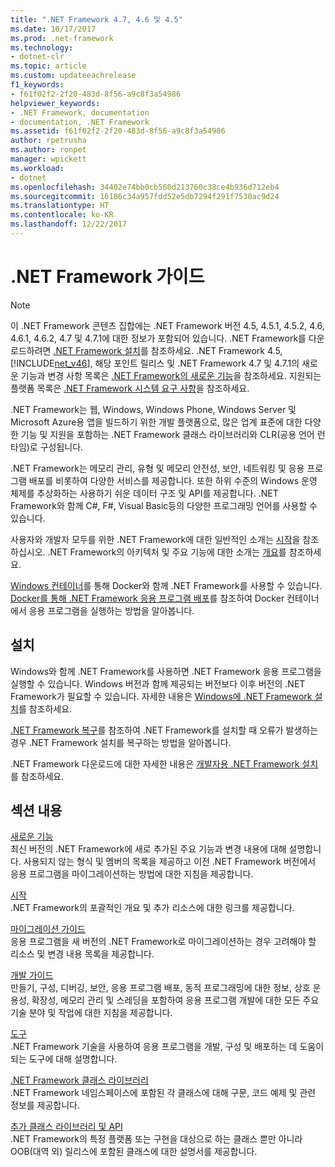 ```yaml
---
title: ".NET Framework 4.7, 4.6 및 4.5"
ms.date: 10/17/2017
ms.prod: .net-framework
ms.technology:
- dotnet-clr
ms.topic: article
ms.custom: updateeachrelease
f1_keywords:
- f61f02f2-2f20-483d-8f56-a9c8f3a54986
helpviewer_keywords:
- .NET Framework, documentation
- documentation, .NET Framework
ms.assetid: f61f02f2-2f20-483d-8f56-a9c8f3a54986
author: rpetrusha
ms.author: ronpet
manager: wpickett
ms.workload:
- dotnet
ms.openlocfilehash: 34402e74bb0cb560d213760c38ce4b936d712eb4
ms.sourcegitcommit: 16186c34a957fdd52e5db7294f291f7530ac9d24
ms.translationtype: HT
ms.contentlocale: ko-KR
ms.lasthandoff: 12/22/2017
---
```

# <a name="net-framework-guide"></a>.NET Framework 가이드

> [!NOTE]
> 이 .NET Framework 콘텐츠 집합에는 .NET Framework 버전 4.5, 4.5.1, 4.5.2, 4.6, 4.6.1, 4.6.2, 4.7 및 4.7.1에 대한 정보가 포함되어 있습니다. .NET Framework를 다운로드하려면 [.NET Framework 설치](../../docs/framework/install/guide-for-developers.md)를 참조하세요. .NET Framework 4.5, [!INCLUDE[net_v46](../../includes/net-v46-md.md)], 해당 포인트 릴리스 및 .NET Framework 4.7 및 4.7.1의 새로운 기능과 변경 사항 목록은 [.NET Framework의 새로운 기능](../../docs/framework/whats-new/index.md)을 참조하세요. 지원되는 플랫폼 목록은 [.NET Framework 시스템 요구 사항](../../docs/framework/get-started/system-requirements.md)을 참조하세요. 

.NET Framework는 웹, Windows, Windows Phone, Windows Server 및 Microsoft Azure용 앱을 빌드하기 위한 개발 플랫폼으로, 많은 업계 표준에 대한 다양한 기능 및 지원을 포함하는 .NET Framework 클래스 라이브러리와 CLR(공용 언어 런타임)로 구성됩니다.

.NET Framework는 메모리 관리, 유형 및 메모리 안전성, 보안, 네트워킹 및 응용 프로그램 배포를 비롯하여 다양한 서비스를 제공합니다. 또한 하위 수준의 Windows 운영 체제를 추상화하는 사용하기 쉬운 데이터 구조 및 API를 제공합니다. .NET Framework와 함께 C#, F#, Visual Basic등의 다양한 프로그래밍 언어를 사용할 수 있습니다.  

사용자와 개발자 모두를 위한 .NET Framework에 대한 일반적인 소개는 [시작](../../docs/framework/get-started/index.md)을 참조하십시오. .NET Framework의 아키텍처 및 주요 기능에 대한 소개는 [개요](../../docs/framework/get-started/overview.md)를 참조하세요.  

[Windows 컨테이너](https://msdn.microsoft.com/virtualization/windowscontainers/about/about_overview)를 통해 Docker와 함께 .NET Framework를 사용할 수 있습니다. [Docker를 통해 .NET Framework 응용 프로그램 배포](./docker/index.md)를 참조하여 Docker 컨테이너에서 응용 프로그램을 실행하는 방법을 알아봅니다.

## <a name="installation"></a>설치

Windows와 함께 .NET Framework를 사용하면 .NET Framework 응용 프로그램을 실행할 수 있습니다. Windows 버전과 함께 제공되는 버전보다 이후 버전의 .NET Framework가 필요할 수 있습니다. 자세한 내용은 [Windows에 .NET Framework 설치](./install/index.md)를 참조하세요.

[.NET Framework 복구](./install/repair.md)를 참조하여 .NET Framework를 설치할 때 오류가 발생하는 경우 .NET Framework 설치를 복구하는 방법을 알아봅니다.

.NET Framework 다운로드에 대한 자세한 내용은 [개발자용 .NET Framework 설치](../../docs/framework/install/guide-for-developers.md)를 참조하세요.  
  
## <a name="in-this-section"></a>섹션 내용

[새로운 기능](../../docs/framework/whats-new/index.md)  
최신 버전의 .NET Framework에 새로 추가된 주요 기능과 변경 내용에 대해 설명합니다. 사용되지 않는 형식 및 멤버의 목록을 제공하고 이전 .NET Framework 버전에서 응용 프로그램을 마이그레이션하는 방법에 대한 지침을 제공합니다.  
  
[시작](../../docs/framework/get-started/index.md)  
.NET Framework의 포괄적인 개요 및 추가 리소스에 대한 링크를 제공합니다.  
  
[마이그레이션 가이드](../../docs/framework/migration-guide/index.md)   
응용 프로그램을 새 버전의 .NET Framework로 마이그레이션하는 경우 고려해야 할 리소스 및 변경 내용 목록을 제공합니다.  
  
[개발 가이드](../../docs/framework/development-guide.md)  
만들기, 구성, 디버깅, 보안, 응용 프로그램 배포, 동적 프로그래밍에 대한 정보, 상호 운용성, 확장성, 메모리 관리 및 스레딩을 포함하여 응용 프로그램 개발에 대한 모든 주요 기술 분야 및 작업에 대한 지침을 제공합니다.  
  
[도구](../../docs/framework/tools/index.md)  
.NET Framework 기술을 사용하여 응용 프로그램을 개발, 구성 및 배포하는 데 도움이 되는 도구에 대해 설명합니다.  
  
[.NET Framework 클래스 라이브러리](/dotnet/api/?view=netframework-4.7.1)   
.NET Framework 네임스페이스에 포함된 각 클래스에 대해 구문, 코드 예제 및 관련 정보를 제공합니다.  
  
[추가 클래스 라이브러리 및 API](../../docs/framework/additional-apis/index.md)  
.NET Framework의 특정 플랫폼 또는 구현을 대상으로 하는 클래스 뿐만 아니라 OOB(대역 외) 릴리스에 포함된 클래스에 대한 설명서를 제공합니다.

